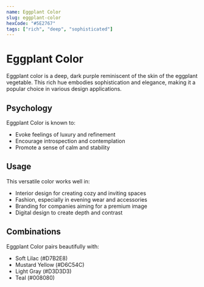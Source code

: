 ```yaml
---
name: Eggplant Color
slug: eggplant-color
hexCode: "#5E2767"
tags: ["rich", "deep", "sophisticated"]
---
```


# Eggplant Color

Eggplant color is a deep, dark purple reminiscent of the skin of the eggplant vegetable. This rich hue embodies sophistication and elegance, making it a popular choice in various design applications.

## Psychology

Eggplant Color is known to:
- Evoke feelings of luxury and refinement
- Encourage introspection and contemplation
- Promote a sense of calm and stability

## Usage

This versatile color works well in:
- Interior design for creating cozy and inviting spaces
- Fashion, especially in evening wear and accessories
- Branding for companies aiming for a premium image
- Digital design to create depth and contrast

## Combinations

Eggplant Color pairs beautifully with:
- Soft Lilac (#D7B2E8)
- Mustard Yellow (#D6C54C)
- Light Gray (#D3D3D3)
- Teal (#008080)